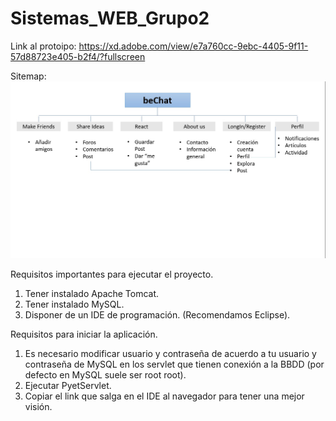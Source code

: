 # Sistemas_WEB_Grupo2

Link al protoipo: https://xd.adobe.com/view/e7a760cc-9ebc-4405-9f11-57d88723e405-b2f4/?fullscreen

Sitemap: 
![Carga archivo: ](sitemap.jpeg)

Requisitos importantes para ejecutar el proyecto.

1. Tener instalado Apache Tomcat.
2. Tener instalado MySQL.
3. Disponer de un IDE de programación. (Recomendamos Eclipse).

Requisitos para iniciar la aplicación.

1. Es necesario modificar usuario y contraseña de acuerdo a tu usuario y contraseña de MySQL en los servlet que tienen conexión a la BBDD (por defecto en MySQL suele ser root root).
2. Ejecutar PyetServlet.
3. Copiar el link que salga en el IDE al navegador para tener una mejor visión.
